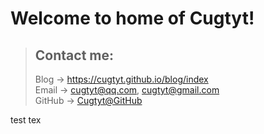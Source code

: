 # Welcome to home of Cugtyt!
> ## Contact me:
> Blog -> <https://cugtyt.github.io/blog/index>  
> Email -> <cugtyt@qq.com>, <cugtyt@gmail.com>  
> GitHub -> [Cugtyt@GitHub](https://github.com/Cugtyt)

test tex

<script type="text/javascript" src="http://cdn.mathjax.org/mathjax/latest/MathJax.js?config=default">
$$ a=b+c $$
</script>


